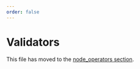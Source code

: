 ```yaml
---
order: false
---
```


# Validators

This file has moved to the [node_operators section](../nodes/validators.md).
